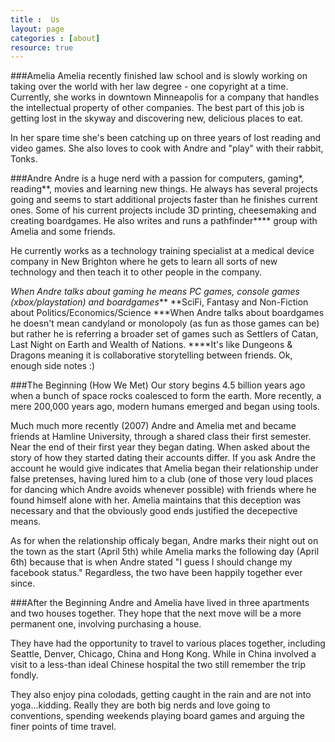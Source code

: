 ```yaml
---
title :  Us
layout: page
categories : [about]
resource: true
---
```


###Amelia
Amelia recently finished law school and is slowly working on taking over the world with her law degree - one copyright at a time. Currently, she works in downtown Minneapolis for a company that handles the intellectual property of other companies. The best part of this job is getting lost in the skyway and discovering new, delicious places to eat. 

In her spare time she's been catching up on three years of lost reading and video games. She also loves to cook with Andre and "play" with their rabbit, Tonks. 

###Andre
Andre is a huge nerd with a passion for computers, gaming*, reading**, movies and learning new things. He always has several projects going and seems to start additional projects faster than he finishes current ones. Some of his current projects include 3D printing, cheesemaking and creating boardgames. He also writes and runs a pathfinder**** group with Amelia and some friends.

He currently works as a technology training specialist at a medical device company in New Brighton where he gets to learn all sorts of new technology and then teach it to other people in the company.

*When Andre talks about gaming he means PC games, console games (xbox/playstation) and boardgames***
**SciFi, Fantasy and Non-Fiction about Politics/Economics/Science
***When Andre talks about boardgames he doesn't mean candyland or monolopoly (as fun as those games can be) but rather he is referring a broader set of games such as Settlers of Catan, Last Night on Earth and Wealth of Nations.
****It's like Dungeons & Dragons meaning it is collaborative storytelling between friends. Ok, enough side notes :)

###The Beginning (How We Met)
Our story begins 4.5 billion years ago when a bunch of space rocks coalesced to form the earth.  More recently, a mere 200,000 years ago, modern humans emerged and began using tools. 

Much much more recently (2007) Andre and Amelia met and became friends at Hamline University, through a shared class their first semester. Near the end of their first year they began dating. When asked about the story of how they started dating their accounts differ. If you ask Andre the account he would give indicates that Amelia began their relationship under false pretenses, having lured him to a club (one of those very loud places for dancing which Andre avoids whenever possible) with friends where he found himself alone with her. Amelia maintains that this deception was necessary and that the obviously good ends justified the decepective means. 

 As for when the relationship officaly began, Andre marks their night out on the town as the start (April 5th) while Amelia marks the following day (April 6th) because that is when Andre stated "I guess I should change my facebook status." Regardless, the two have been happily together ever since. 
 
 ###After the Beginning 
 Andre and Amelia have lived in three apartments and two houses together. They hope that the next move will be a more permanent one, involving purchasing a house. 
 
 They have had the opportunity to travel to various places together, including Seattle, Denver, Chicago, China and Hong Kong. While in China involved a visit to a less-than ideal Chinese hospital the two still remember the trip fondly. 
 
 They also enjoy pina colodads, getting caught in the rain and are not into yoga...kidding. Really they are both big nerds and love going to conventions, spending weekends playing board games and arguing the finer points of time travel. 



